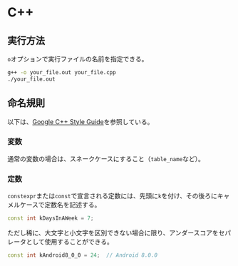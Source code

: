# C++

## 実行方法

`o`オプションで実行ファイルの名前を指定できる。

```bash
g++ -o your_file.out your_file.cpp
./your_file.out
```

## 命名規則

以下は、[Google C++ Style Guide](https://google.github.io/styleguide/cppguide.html)を参照している。

### 変数

通常の変数の場合は、スネークケースにすること（`table_name`など）。

### 定数

`constexpr`または`const`で宣言される定数には、先頭に`k`を付け、その後ろにキャメルケースで定数名を記述する。

```cpp
const int kDaysInAWeek = 7;
```

ただし稀に、大文字と小文字を区別できない場合に限り、アンダースコアをセパレータとして使用することができる。

```cpp
const int kAndroid8_0_0 = 24;  // Android 8.0.0
```
